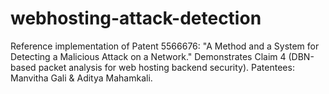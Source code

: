 # webhosting-attack-detection
Reference implementation of Patent 5566676: "A Method and a System for Detecting a Malicious Attack on a Network."  Demonstrates Claim 4 (DBN-based packet analysis for web hosting backend security).  Patentees: Manvitha Gali &amp; Aditya Mahamkali.

